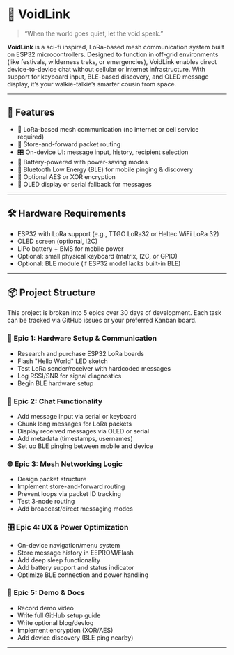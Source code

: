 # 🌌 VoidLink

> “When the world goes quiet, let the void speak.”

**VoidLink** is a sci-fi inspired, LoRa-based mesh communication system built on ESP32 microcontrollers. Designed to function in off-grid environments (like festivals, wilderness treks, or emergencies), VoidLink enables direct device-to-device chat without cellular or internet infrastructure. With support for keyboard input, BLE-based discovery, and OLED message display, it’s your walkie-talkie’s smarter cousin from space.

---

## 🚀 Features

- 📡 LoRa-based mesh communication (no internet or cell service required)
- 🧠 Store-and-forward packet routing
- 🎛️ On-device UI: message input, history, recipient selection
- 🔋 Battery-powered with power-saving modes
- 📲 Bluetooth Low Energy (BLE) for mobile pinging & discovery
- 🔐 Optional AES or XOR encryption
- 💬 OLED display or serial fallback for messages

---

## 🛠️ Hardware Requirements

- ESP32 with LoRa support (e.g., TTGO LoRa32 or Heltec WiFi LoRa 32)
- OLED screen (optional, I2C)
- LiPo battery + BMS for mobile power
- Optional: small physical keyboard (matrix, I2C, or GPIO)
- Optional: BLE module (if ESP32 model lacks built-in BLE)

---

## 📦 Project Structure

This project is broken into 5 epics over 30 days of development. Each task can be tracked via GitHub issues or your preferred Kanban board.

### 📁 Epic 1: Hardware Setup & Communication
- Research and purchase ESP32 LoRa boards
- Flash "Hello World" LED sketch
- Test LoRa sender/receiver with hardcoded messages
- Log RSSI/SNR for signal diagnostics
- Begin BLE hardware setup

### 💬 Epic 2: Chat Functionality
- Add message input via serial or keyboard
- Chunk long messages for LoRa packets
- Display received messages via OLED or serial
- Add metadata (timestamps, usernames)
- Set up BLE pinging between mobile and device

### 🌐 Epic 3: Mesh Networking Logic
- Design packet structure
- Implement store-and-forward routing
- Prevent loops via packet ID tracking
- Test 3-node routing
- Add broadcast/direct messaging modes

### 🎛️ Epic 4: UX & Power Optimization
- On-device navigation/menu system
- Store message history in EEPROM/Flash
- Add deep sleep functionality
- Add battery support and status indicator
- Optimize BLE connection and power handling

### 🎥 Epic 5: Demo & Docs
- Record demo video
- Write full GitHub setup guide
- Write optional blog/devlog
- Implement encryption (XOR/AES)
- Add device discovery (BLE ping nearby)

---
